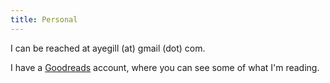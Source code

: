 ```yaml
---
title: Personal
---
```


I can be reached at ayegill (at) gmail (dot) com.

I have a [Goodreads](https://www.goodreads.com/user/show/68318145-eigil-rischel) account, where you can see some of what I'm reading.
